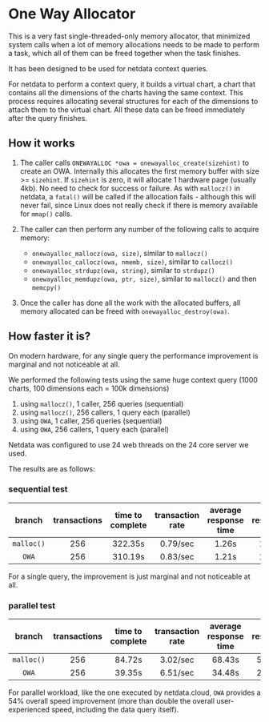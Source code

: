<!--
title: "One Way Allocator"
custom_edit_url: https://github.com/netdata/netdata/edit/master/libnetdata/onewayallocator/README.md
-->

# One Way Allocator

This is a very fast single-threaded-only memory allocator, that minimized system calls
when a lot of memory allocations needs to be made to perform a task, which all of them
can be freed together when the task finishes.

It has been designed to be used for netdata context queries.

For netdata to perform a context query, it builds a virtual chart, a chart that contains
all the dimensions of the charts having the same context. This process requires allocating
several structures for each of the dimensions to attach them to the virtual chart. All
these data can be freed immediately after the query finishes.

## How it works

1. The caller calls `ONEWAYALLOC *owa = onewayalloc_create(sizehint)` to create an OWA.
   Internally this allocates the first memory buffer with size >= `sizehint`.
   If `sizehint` is zero, it will allocate 1 hardware page (usually 4kb).
   No need to check for success or failure. As with `mallocz()` in netdata, a `fatal()`
   will be called if the allocation fails - although this will never fail, since Linux
   does not really check if there is memory available for `mmap()` calls.
   
2. The caller can then perform any number of the following calls to acquire memory:
   - `onewayalloc_mallocz(owa, size)`, similar to `mallocz()`
   - `onewayalloc_callocz(owa, nmemb, size)`, similar to `callocz()`
   - `onewayalloc_strdupz(owa, string)`, similar to `strdupz()`
   - `onewayalloc_memdupz(owa, ptr, size)`, similar to `mallocz()` and then `memcpy()`
   
3. Once the caller has done all the work with the allocated buffers, all memory allocated 
   can be freed with `onewayalloc_destroy(owa)`.

## How faster it is?

On modern hardware, for any single query the performance improvement is marginal and not
noticeable at all.

We performed the following tests using the same huge context query (1000 charts,
100 dimensions each = 100k dimensions)

1. using `mallocz()`, 1 caller, 256 queries (sequential)
2. using `mallocz()`, 256 callers, 1 query each (parallel)
3. using `OWA`, 1 caller, 256 queries (sequential)
4. using `OWA`, 256 callers, 1 query each (parallel)

Netdata was configured to use 24 web threads on the 24 core server we used.

The results are as follows:

### sequential test

branch|transactions|time to complete|transaction rate|average response time|min response time|max response time
:---:|:---:|:---:|:---:|:---:|:---:|:---:|
`malloc()`|256|322.35s|0.79/sec|1.26s|1.01s|1.87s
`OWA`|256|310.19s|0.83/sec|1.21s|1.04s|1.63s

For a single query, the improvement is just marginal and not noticeable at all.

### parallel test

branch|transactions|time to complete|transaction rate|average response time|min response time|max response time
:---:|:---:|:---:|:---:|:---:|:---:|:---:|
`malloc()`|256|84.72s|3.02/sec|68.43s|50.20s|84.71s
`OWA`|256|39.35s|6.51/sec|34.48s|20.55s|39.34s

For parallel workload, like the one executed by netdata.cloud, `OWA` provides a 54% overall speed improvement (more than double the overall
user-experienced speed, including the data query itself).
